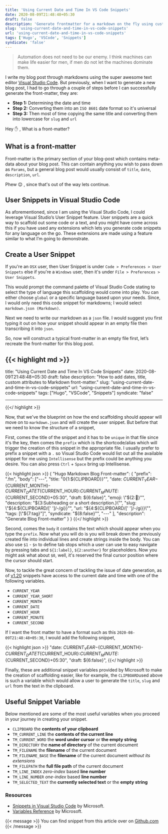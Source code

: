 ```yaml
---
title: 'Using Current Date and Time In VS Code Snippets'
date: 2020-08-09T21:48:48+05:30
draft: false
description: 'Generate frontmatter for a markdown on the fly using custom snippets.'
slug: 'using-current-date-and-time-in-vs-code-snippets'
url: 'using-current-date-and-time-in-vs-code-snippets'
tags: ['Hugo', 'VSCode', 'Snippets']
syndicate: 'false'
---
```


> Automation does not need to be our enemy. I think machines can make life easier for men, if men do not let the machines dominate them.

I write my blog post through markdowns using the super awesome text editor [Visual Studio Code](https://code.visualstudio.com/). But
previously, when I want to generate a new blog post, I had to go through a couple of steps before I can successfully generate the
front-matter, they are:

- **Step 1:** Determining the date and time
- **Step 2:** Converting them into an `ISO 8601` date format so it's universal
- **Step 3:** Then most of time copying the same title and converting them into lowercase for `slug` and `url`

Hey ✋ , What is a front-matter?

## What is a front-matter

Front-matter is the primary section of your blog-post which contains meta-data about your blog post. This can contain anything you wish to
pass down as `Params`, but a general blog post would usually consist of `title`, `date`, `description`, `url`.

Phew 😌 , since that's out of the way lets continue.

## User Snippets in Visual Studio Code

As aforementioned, since I am using the Visual Studio Code, I could leverage Visual Studio’s User Snippet feature. User snippets are a quick
way to scaffold out some code or a text, and you might have come across this if you have used any extensions which lets you generate code
snippets for any language on the go. These extensions are made using a feature similar to what I’m going to demonstrate.

## Create a User Snippet

If you're an `OSX` user, then User Snippet is under `Code > Preferences > User Snippets` else if you're a `Windows` user, then it's under
`File > Preferences > User Snippets`.

This would prompt the command palette of Visual Studio Code stating to select the type of language this scaffolding would come into play.
You can either choose `global` or a specific language based upon your needs. Since, I would only need this code snippet for markdowns; I
would select `markdown.json (Markdown)`.

Next we need to write our markdown as a `json` file. I would suggest you first typing it out on how your snippet should appear in an empty
file then transcribing it into `json`.

So, now will construct a typical front-matter in an empty file first, let’s recreate the front-matter for this blog post.

## {{< highlight md >}}

title: "Using Current Date and Time In VS Code Snippets" date: 2020-08-09T21:48:48+05:30 draft: false description: "How to add dates, title,
custom attributes to Markdown front-matter." slug: "using-current-date-and-time-in-vs-code-snippets" url:
"using-current-date-and-time-in-vs-code-snippets" tags: ["Hugo", "VSCode", "Snippets"] syndicate: "false"

---

{{</ highlight >}}

Now, that we've the blueprint on how the end scaffolding should appear will move on to `markdown.json` and will create the user snippet. But
before that we need to know the structure of a snippet,

First, comes the title of the snippet and it has to be `unique` in that file since it's the key, then comes the `prefix` which is the
shortcode/alias which will trigger the creation of this snippet in the appropriate file. I usually prefer to prefix a snippet with a `.` so
Visual Studio Code would list out all the available snippet for me using `Intellisense` but the prefix could be anything you desire. You can
also press `Ctrl` + `Space` bring up Intellisense.

{{< highlight json >}} { "Hugo Markdown Blog Front-matter": { "prefix": ".fm", "body": ["---", "title:
\"$0${1:${CLIPBOARD}}\"",
      "date: ${CURRENT_YEAR}-${CURRENT_MONTH}-${CURRENT_DATE}T${CURRENT_HOUR}:${CURRENT_MINUTE}:${CURRENT_SECOND}+05:30",
      "draft: ${6:false}",
"emoji: \"${2::call_me_hand:}\"",
      "description: \"${3:Subheading or a short description.}\"", "slug: \"${4:${CLIPBOARD/[' ']/-/gi}}\"",
"url: \"${4:${CLIPBOARD/[' ']/-/gi}}\"", "tags: [\"${7:tag}\"]", "syndicate: \"\${8:false}\"", "---" ], "description": "Generate Blog
Front-matter" } } {{</ highlight >}}

Second, comes the `body` it contains the text which should appear when you type the `prefix`. Now what you will do is you will break down
the previously created file into individual lines and create strings inside the body. You can also use `$1` - `$n` to define tab stops which
a user can use to easy navigate by pressing tabs and `${1:label}`, `${2:another}` for placeholders. Now you might ask what about `$0`, well,
it's reserved the final cursor position where the cursor should start.

Now, to tackle the great concern of tackling the issue of date generation, as of
[v1.20](https://code.visualstudio.com/updates/v1_20#_more-snippet-variables) snippets have access to the current date and time with one of
the following variables.

- `CURRENT_YEAR`
- `CURRENT_YEAR_SHORT`
- `CURRENT_MONTH`
- `CURRENT_DATE`
- `CURRENT_HOUR`
- `CURRENT_MINUTE`
- `CURRENT_SECOND`

If I want the front matter to have a format such as this `2020-08-09T21:48:48+05:30`, I would add the following snippet,

{{< highlight json >}} "date: ${CURRENT_YEAR}-${CURRENT_MONTH}-${CURRENT_DATE}T${CURRENT_HOUR}:${CURRENT_MINUTE}:${CURRENT_SECOND}+05:30",
"draft: \${6:false}", {{</ highlight >}}

Finally, these are additional snippet variables provided by Microsoft to make the creation of scaffolding easier, like for example, the
`CLIPBOARD`used above is such a variable which would allow a user to generate the `title`, `slug` and `url` from the text in the clipboard.

## Useful Snippet Variable

Below mentioned are some of the most useful variables when you proceed in your journey in creating your snippet.

- `CLIPBOARD` the **contents of your clipboard**
- `TM_CURRENT_LINE` the **contents of the current line**
- `TM_CURRENT_WORD` the **word under cursor** or **the empty string**
- `TM_DIRECTORY` the **name of directory** of the current document
- `TM_FILENAME` the **filename** of the current document
- `TM_FILENAME_BASE` the **filename** of the current document _without its extensions_
- `TM_FILEPATH` the **full file path** of the current document
- `TM_LINE_INDEX` _zero-index_ based **line number**
- `TM_LINE_NUMBER` _one-index_ based **line number**
- `TM_SELECTED_TEXT` the **currently selected text** or the **empty string**

### Resources

- [Snippets in Visual Studio Code](https://code.visualstudio.com/docs/editor/userdefinedsnippets) by Microsoft.
- [Variables Reference](https://code.visualstudio.com/docs/editor/variables-reference) by Microsoft.

{{< message >}} You can find snippet from this article over on
<a href="https://gist.github.com/murshidazher/652f40516f30bdd2b57613f40e4a1f46">Github.com</a> {{< /message >}}
